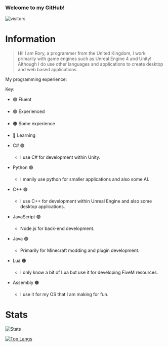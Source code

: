 ### Welcome to my GitHub!

![visitors](https://visitor-badge.laobi.icu/badge?page_id=JustAnother-Programmer)

# Information

> Hi! I am Rory, a programmer from the United Kingdom, I work primarily with game engines such as Unreal Engine 4 and Unity!
> Although I do use other languages and applications to create desktop and web based applications.

My programming experience:


Key:
- 🟣 Fluent
- 🟢 Experienced
- 🟠 Some experience
- 🔴 Learning



- C# 🟣
  - I use C# for development within Unity.
- Python 🟣
  - I manily use python for smaller applications and also some AI.
- C++ 🟢
  - I use C++ for development within Unreal Engine and also some desktop applications.
- JavaScript 🟢
  - Node.js for back-end development.
- Java 🟢
  - Primarily for Minecraft modding and plugin development.
- Lua 🟠
  - I only know a bit of Lua but use it for developing FiveM resources.
- Assembly 🟠
  - I use it for my OS that I am making for fun.

# Stats

![Stats](https://github-readme-stats.vercel.app/api?username=JustAnother-Programmer&theme=tokyonight&show_icons=true)

[![Top Langs](https://github-readme-stats.vercel.app/api/top-langs/?username=JustAnother-Programmer&layout=compact&theme=tokyonight&langs_count=10)](https://github.com/JustAnother-Programmer/JustAnother-Programmer)
